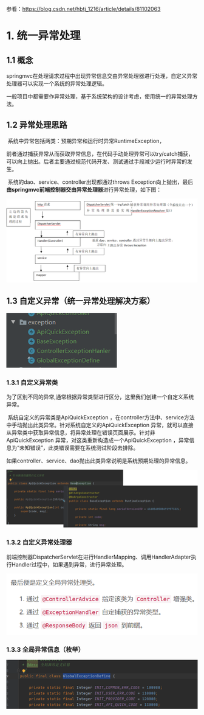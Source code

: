 参看：<https://blog.csdn.net/hbtj_1216/article/details/81102063>

# 1. **统一异常处理**

## 1.1 **概念**

​	springmvc在处理请求过程中出现异常信息交由异常处理器进行处理，自定义异常处理器可以实现一个系统的异常处理逻辑。

​	一般项目中都需要作异常处理，基于系统架构的设计考虑，使用统一的异常处理方法。



## 1.2 **异常处理思路**

​	系统中异常包括两类：预期异常和运行时异常RuntimeException，

前者通过捕获异常从而获取异常信息，在代码手动处理异常可以try/catch捕获，可以向上抛出。后者主要通过规范代码开发、测试通过手段减少运行时异常的发生。

​	系统的dao、service、controller出现都通过throws Exception向上抛出，最后**由springmvc前端控制器交由异常处理器**进行异常处理，如下图：

![异常处理思路](./assets/异常处理思路.png)

## 1.3 自定义异常（统一异常处理解决方案）

![统一异常处理](./assets/统一异常处理.png)



### 1.3.1 **自定义异常类**

​	为了区别不同的异常,通常根据异常类型进行区分，这里我们创建一个自定义系统异常。

​	系统自定义的异常类是ApiQuickException ，在controller方法中、service方法中手动抛出此类异常。针对系统自定义的ApiQuickException 异常，就可以直接从异常类中获取异常信息，将异常处理在错误页面展示。针对非ApiQuickException 异常，对这类重新构造成一个ApiQuickException ，异常信息为“未知错误”，此类错误需要在系统测试阶段去排除。

​	如果controller、service、dao抛出此类异常说明是系统预期处理的异常信息。

![自定义异常类](./assets/自定义异常类.png)

### 1.3.2 **自定义异常处理器**

​	前端控制器DispatcherServlet在进行HandlerMapping、调用HandlerAdapter执行Handler过程中，如果遇到异常，进行异常处理。

![ **自定义异常处理器**](./assets/自定义异常处理器.png)

### 1.3.3 全局异常信息（枚举）

![异常定义枚举](./assets/异常定义枚举.png)